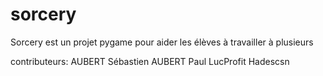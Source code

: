 # sorcery

Sorcery est un projet pygame pour aider les élèves à travailler à plusieurs

contributeurs:
AUBERT Sébastien
AUBERT Paul
LucProfit
Hadescsn
